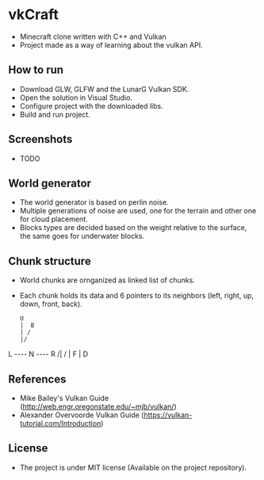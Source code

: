 # vkCraft

 - Minecraft clone written with C++ and Vulkan
 - Project made as a way of learning about the vulkan API.

## How to run
 - Download GLW, GLFW and the LunarG Vulkan SDK.
 - Open the solution in Visual Studio.
 - Configure project with the downloaded libs.
 - Build and run project.

## Screenshots
 - TODO

## World generator
 - The world generator is based on perlin noise.
 - Multiple generations of noise are used, one for the terrain and other one for cloud placement.
 - Blocks types are decided based on the weight relative to the surface, the same goes for underwater blocks.

## Chunk structure
 - World chunks are ornganized as linked list of chunks.
 - Each chunk holds its data and 6 pointers to its neighbors (left, right, up, down, front, back).

       U
       |  B
       | /
       |/
L ---- N ---- R
      /|
     / |
    F  |
       D

## References
 - Mike Bailey's Vulkan Guide (http://web.engr.oregonstate.edu/~mjb/vulkan/)
 - Alexander Overvoorde Vulkan Guide (https://vulkan-tutorial.com/Introduction)

## License
 - The project is under MIT license (Available on the project repository).
 